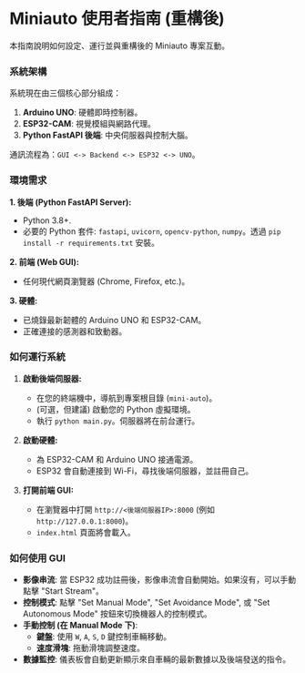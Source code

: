 # Miniauto 使用者指南 (重構後)

本指南說明如何設定、運行並與重構後的 Miniauto 專案互動。

### 系統架構

系統現在由三個核心部分組成：

1.  **Arduino UNO**: 硬體即時控制器。
2.  **ESP32-CAM**: 視覺模組與網路代理。
3.  **Python FastAPI 後端**: 中央伺服器與控制大腦。

通訊流程為：`GUI <-> Backend <-> ESP32 <-> UNO`。

### 環境需求

**1. 後端 (Python FastAPI Server):**
*   Python 3.8+.
*   必要的 Python 套件: `fastapi`, `uvicorn`, `opencv-python`, `numpy`。透過 `pip install -r requirements.txt` 安裝。

**2. 前端 (Web GUI):**
*   任何現代網頁瀏覽器 (Chrome, Firefox, etc.)。

**3. 硬體:**
*   已燒錄最新韌體的 Arduino UNO 和 ESP32-CAM。
*   正確連接的感測器和致動器。

### 如何運行系統

1.  **啟動後端伺服器:**
    *   在您的終端機中，導航到專案根目錄 (`mini-auto`)。
    *   (可選，但建議) 啟動您的 Python 虛擬環境。
    *   執行 `python main.py`。伺服器將在前台運行。

2.  **啟動硬體:**
    *   為 ESP32-CAM 和 Arduino UNO 接通電源。
    *   ESP32 會自動連接到 Wi-Fi，尋找後端伺服器，並註冊自己。

3.  **打開前端 GUI:**
    *   在瀏覽器中打開 `http://<後端伺服器IP>:8000` (例如 `http://127.0.0.1:8000`)。
    *   `index.html` 頁面將會載入。

### 如何使用 GUI

*   **影像串流**: 當 ESP32 成功註冊後，影像串流會自動開始。如果沒有，可以手動點擊 "Start Stream"。
*   **控制模式**: 點擊 "Set Manual Mode", "Set Avoidance Mode", 或 "Set Autonomous Mode" 按鈕來切換機器人的控制模式。
*   **手動控制 (在 Manual Mode 下)**:
    *   **鍵盤**: 使用 `W`, `A`, `S`, `D` 鍵控制車輛移動。
    *   **速度滑塊**: 拖動滑塊調整速度。
*   **數據監控**: 儀表板會自動更新顯示來自車輛的最新數據以及後端發送的指令。